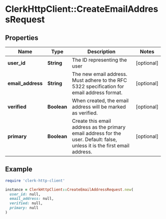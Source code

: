 # ClerkHttpClient::CreateEmailAddressRequest

## Properties

| Name | Type | Description | Notes |
| ---- | ---- | ----------- | ----- |
| **user_id** | **String** | The ID representing the user | [optional] |
| **email_address** | **String** | The new email address. Must adhere to the RFC 5322 specification for email address format. | [optional] |
| **verified** | **Boolean** | When created, the email address will be marked as verified. | [optional] |
| **primary** | **Boolean** | Create this email address as the primary email address for the user. Default: false, unless it is the first email address. | [optional] |

## Example

```ruby
require 'clerk-http-client'

instance = ClerkHttpClient::CreateEmailAddressRequest.new(
  user_id: null,
  email_address: null,
  verified: null,
  primary: null
)
```

